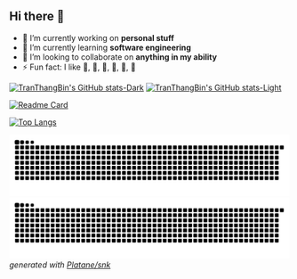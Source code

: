 ## Hi there 👋

- 🔭 I’m currently working on **personal stuff**
- 🌱 I’m currently learning **software engineering**
- 👯 I’m looking to collaborate on **anything in my ability**
- ⚡ Fun fact: I like , , , , , 

[![TranThangBin's GitHub stats-Dark](https://github-readme-stats.vercel.app/api?username=tranthangbin&theme=catppuccin_mocha&show_icons=true&rank_icon=github#gh-dark-mode-only)](https://github.com/tranthangbin/tranthangbin#gh-dark-mode-only)
[![TranThangBin's GitHub stats-Light](https://github-readme-stats.vercel.app/api?username=tranthangbin&theme=catppuccin_latte&show_icons=true&rank_icon=github#gh-light-mode-only)](https://github.com/tranthangbin/tranthangbin#gh-light-mode-only)

[![Readme Card](https://github-readme-stats.vercel.app/api/pin/?username=tranthangbin&repo=tranthangbin)](https://github.com/tranthangbin/tranthangbin)

[![Top Langs](https://github-readme-stats.vercel.app/api/top-langs/?username=tranthangbin&hide=scss,less,shaderlab,glsl,hlsl,mathematica&layout=donut)](https://github.com/tranthangbin/tranthangbin)

[![Contribution Dark](https://raw.githubusercontent.com/tranthangbin/tranthangbin/output/github-contribution-grid-snake-dark.svg#gh-dark-mode-only)](https://github.com/tranthangbin/tranthangbin#gh-dark-mode-only)
[![Contribution Light](https://raw.githubusercontent.com/tranthangbin/tranthangbin/output/github-contribution-grid-snake.svg#gh-light-mode-only)](https://github.com/tranthangbin/tranthangbin#gh-light-mode-only)
_generated with [Platane/snk](https://github.com/Platane/snk)_
